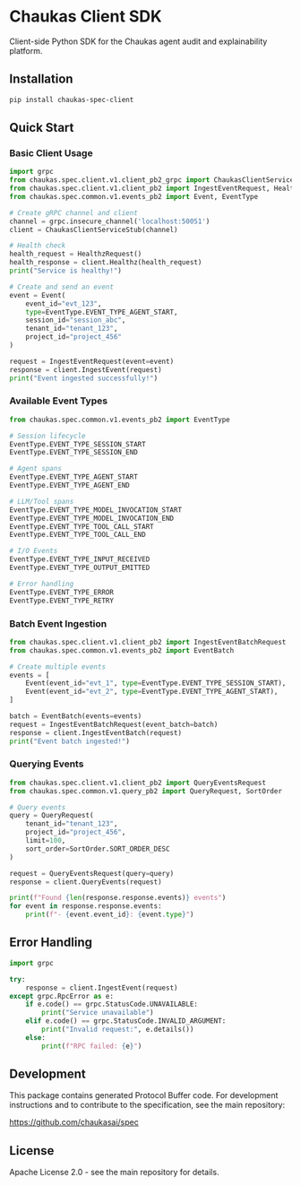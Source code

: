 # Chaukas Client SDK

Client-side Python SDK for the Chaukas agent audit and explainability platform.

## Installation

```bash
pip install chaukas-spec-client
```

## Quick Start

### Basic Client Usage

```python
import grpc
from chaukas.spec.client.v1.client_pb2_grpc import ChaukasClientServiceStub
from chaukas.spec.client.v1.client_pb2 import IngestEventRequest, HealthzRequest
from chaukas.spec.common.v1.events_pb2 import Event, EventType

# Create gRPC channel and client
channel = grpc.insecure_channel('localhost:50051')
client = ChaukasClientServiceStub(channel)

# Health check
health_request = HealthzRequest()
health_response = client.Healthz(health_request)
print("Service is healthy!")

# Create and send an event
event = Event(
    event_id="evt_123",
    type=EventType.EVENT_TYPE_AGENT_START,
    session_id="session_abc",
    tenant_id="tenant_123",
    project_id="project_456"
)

request = IngestEventRequest(event=event)
response = client.IngestEvent(request)
print("Event ingested successfully!")
```

### Available Event Types

```python
from chaukas.spec.common.v1.events_pb2 import EventType

# Session lifecycle
EventType.EVENT_TYPE_SESSION_START
EventType.EVENT_TYPE_SESSION_END

# Agent spans  
EventType.EVENT_TYPE_AGENT_START
EventType.EVENT_TYPE_AGENT_END

# LLM/Tool spans
EventType.EVENT_TYPE_MODEL_INVOCATION_START
EventType.EVENT_TYPE_MODEL_INVOCATION_END
EventType.EVENT_TYPE_TOOL_CALL_START
EventType.EVENT_TYPE_TOOL_CALL_END

# I/O Events
EventType.EVENT_TYPE_INPUT_RECEIVED
EventType.EVENT_TYPE_OUTPUT_EMITTED

# Error handling
EventType.EVENT_TYPE_ERROR
EventType.EVENT_TYPE_RETRY
```

### Batch Event Ingestion

```python
from chaukas.spec.client.v1.client_pb2 import IngestEventBatchRequest
from chaukas.spec.common.v1.events_pb2 import EventBatch

# Create multiple events
events = [
    Event(event_id="evt_1", type=EventType.EVENT_TYPE_SESSION_START),
    Event(event_id="evt_2", type=EventType.EVENT_TYPE_AGENT_START),
]

batch = EventBatch(events=events)
request = IngestEventBatchRequest(event_batch=batch)
response = client.IngestEventBatch(request)
print("Event batch ingested!")
```

### Querying Events

```python
from chaukas.spec.client.v1.client_pb2 import QueryEventsRequest
from chaukas.spec.common.v1.query_pb2 import QueryRequest, SortOrder

# Query events
query = QueryRequest(
    tenant_id="tenant_123",
    project_id="project_456",
    limit=100,
    sort_order=SortOrder.SORT_ORDER_DESC
)

request = QueryEventsRequest(query=query)
response = client.QueryEvents(request)

print(f"Found {len(response.response.events)} events")
for event in response.response.events:
    print(f"- {event.event_id}: {event.type}")
```

## Error Handling

```python
import grpc

try:
    response = client.IngestEvent(request)
except grpc.RpcError as e:
    if e.code() == grpc.StatusCode.UNAVAILABLE:
        print("Service unavailable")
    elif e.code() == grpc.StatusCode.INVALID_ARGUMENT:
        print("Invalid request:", e.details())
    else:
        print(f"RPC failed: {e}")
```

## Development

This package contains generated Protocol Buffer code. For development instructions and to contribute to the specification, see the main repository:

https://github.com/chaukasai/spec

## License

Apache License 2.0 - see the main repository for details.